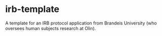 # irb-template
A template for an IRB protocol application from Brandeis University (who oversees human subjects research at Olin).
